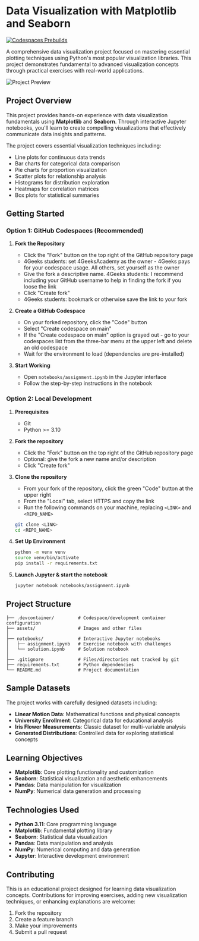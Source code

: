 # Data Visualization with Matplotlib and Seaborn
[![Codespaces Prebuilds](https://github.com/4GeeksAcademy/gperdrizet-visualization-exercises-with-matplot-and-seaborn/actions/workflows/codespaces/create_codespaces_prebuilds/badge.svg)](https://github.com/4GeeksAcademy/gperdrizet-visualization-exercises-with-matplot-and-seaborn/actions/workflows/codespaces/create_codespaces_prebuilds)

A comprehensive data visualization project focused on mastering essential plotting techniques using Python's most popular visualization libraries. This project demonstrates fundamental to advanced visualization concepts through practical exercises with real-world applications.

![Project Preview](assets/preview.png)

## Project Overview

This project provides hands-on experience with data visualization fundamentals using **Matplotlib** and **Seaborn**. Through interactive Jupyter notebooks, you'll learn to create compelling visualizations that effectively communicate data insights and patterns.

The project covers essential visualization techniques including:

- Line plots for continuous data trends
- Bar charts for categorical data comparison
- Pie charts for proportion visualization
- Scatter plots for relationship analysis
- Histograms for distribution exploration
- Heatmaps for correlation matrices
- Box plots for statistical summaries


## Getting Started

### Option 1: GitHub Codespaces (Recommended)

1. **Fork the Repository**
   - Click the "Fork" button on the top right of the GitHub repository page
   - 4Geeks students: set 4GeeksAcademy as the owner - 4Geeks pays for your codespace usage. All others, set yourself as the owner
   - Give the fork a descriptive name. 4Geeks students: I recommend including your GitHub username to help in finding the fork if you loose the link
   - Click "Create fork"
   - 4Geeks students: bookmark or otherwise save the link to your fork

2. **Create a GitHub Codespace**
   - On your forked repository, click the "Code" button
   - Select "Create codespace on main"
   - If the "Create codespace on main" option is grayed out - go to your codespaces list from the three-bar menu at the upper left and delete an old codespace
   - Wait for the environment to load (dependencies are pre-installed)

3. **Start Working**
   - Open `notebooks/assignment.ipynb` in the Jupyter interface
   - Follow the step-by-step instructions in the notebook

### Option 2: Local Development

1. **Prerequisites**
   - Git
   - Python >= 3.10

2. **Fork the repository**
   - Click the "Fork" button on the top right of the GitHub repository page
   - Optional: give the fork a new name and/or description
   - Click "Create fork"

3. **Clone the repository**
   - From your fork of the repository, click the green "Code" button at the upper right
   - From the "Local" tab, select HTTPS and copy the link
   - Run the following commands on your machine, replacing `<LINK>` and `<REPO_NAME>`

   ```bash
   git clone <LINK>
   cd <REPO_NAME>
   ```

4. **Set Up Environment**

   ```bash
   python -m venv venv
   source venv/bin/activate
   pip install -r requirements.txt
   ```

5. **Launch Jupyter & start the notebook**
   ```bash
   jupyter notebook notebooks/assignment.ipynb
   ```


## Project Structure

```
├── .devcontainer/         # Codespace/development container configuration
├── assets/                # Images and other files 
│
├── notebooks/             # Interactive Jupyter notebooks
│   ├── assignment.ipynb   # Exercise notebook with challenges
│   └── solution.ipynb     # Solution notebook
│
├── .gitignore             # Files/directories not tracked by git
├── requirements.txt       # Python dependencies
└── README.md              # Project documentation
```


## Sample Datasets

The project works with carefully designed datasets including:

- **Linear Motion Data**: Mathematical functions and physical concepts
- **University Enrollment**: Categorical data for educational analysis
- **Iris Flower Measurements**: Classic dataset for multi-variable analysis
- **Generated Distributions**: Controlled data for exploring statistical concepts


## Learning Objectives

- **Matplotlib**: Core plotting functionality and customization
- **Seaborn**: Statistical visualization and aesthetic enhancements
- **Pandas**: Data manipulation for visualization
- **NumPy**: Numerical data generation and processing


## Technologies Used

- **Python 3.11**: Core programming language
- **Matplotlib**: Fundamental plotting library
- **Seaborn**: Statistical data visualization
- **Pandas**: Data manipulation and analysis
- **NumPy**: Numerical computing and data generation
- **Jupyter**: Interactive development environment


## Contributing

This is an educational project designed for learning data visualization concepts. Contributions for improving exercises, adding new visualization techniques, or enhancing explanations are welcome:

1. Fork the repository
2. Create a feature branch
3. Make your improvements
4. Submit a pull request

